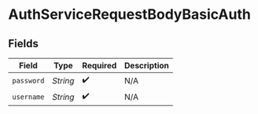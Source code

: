 # AuthServiceRequestBodyBasicAuth


## Fields

| Field              | Type               | Required           | Description        |
| ------------------ | ------------------ | ------------------ | ------------------ |
| `password`         | *String*           | :heavy_check_mark: | N/A                |
| `username`         | *String*           | :heavy_check_mark: | N/A                |